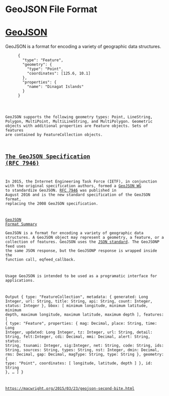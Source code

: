 # GeoJSON File Format

# [GeoJSON](http://geojson.org/)  
GeoJSON is a format for encoding a variety of geographic data structures.  

  <figure class="highlight"><pre><code class="language-javascript" data-lang="javascript"><span class="p">{</span>
  <span class="s2">"type"</span><span class="err">:</span> <span class="s2">"Feature"</span><span class="p">,</span>
  <span class="s2">"geometry"</span><span class="err">:</span> <span class="p">{</span>
    <span class="s2">"type"</span><span class="err">:</span> <span class="s2">"Point"</span><span class="p">,</span>
    <span class="s2">"coordinates"</span><span class="err">:</span> <span class="p">[</span><span class="mf">125.6</span><span class="p">,</span> <span class="mf">10.1</span><span class="p">]</span>
  <span class="p">},</span>
  <span class="s2">"properties"</span><span class="err">:</span> <span class="p">{</span>
    <span class="s2">"name"</span><span class="err">:</span> <span class="s2">"Dinagat Islands"</span>
  <span class="p">}</span>
<span class="p">}</span></pre></figure>  

GeoJSON supports the following geometry types: Point, LineString, Polygon, MultiPoint, MultiLineString, and MultiPolygon. Geometric objects with additional properties are Feature objects. Sets of features are contained by FeatureCollection objects.  

## [The GeoJSON Specification (RFC 7946)](https://tools.ietf.org/html/rfc7946)
In 2015, the Internet Engineering Task Force (IETF), in conjunction with the original specification authors, formed a [GeoJSON WG](https://datatracker.ietf.org/wg/geojson/charter/) to standardize GeoJSON. [RFC 7946](https://tools.ietf.org/html/rfc7946) was published in August 2016 and is the new standard specification of the GeoJSON format, replacing the 2008 GeoJSON specification.  


[GeoJSON Format Summary](https://earthquake.usgs.gov/earthquakes/feed/v1.0/geojson.php)  
GeoJSON is a format for encoding a variety of geographic data structures. A GeoJSON object may represent a geometry, a feature, or a collection of features. GeoJSON uses the [JSON standard](http://www.json.org/). The GeoJSONP feed uses the same JSON response, but the GeoJSONP response is wrapped inside the function call, eqfeed_callback. 


Usage
GeoJSON is intended to be used as a programatic interface for applications.

Output
{
  type: "FeatureCollection",
  metadata: {
    generated: Long Integer,
    url: String,
    title: String,
    api: String,
    count: Integer,
    status: Integer
  },
  bbox: [
    minimum longitude,
    minimum latitude,
    minimum depth,
    maximum longitude,
    maximum latitude,
    maximum depth
  ],
  features: [
    {
      type: "Feature",
      properties: {
        mag: Decimal,
        place: String,
        time: Long Integer,
        updated: Long Integer,
        tz: Integer,
        url: String,
        detail: String,
        felt:Integer,
        cdi: Decimal,
        mmi: Decimal,
        alert: String,
        status: String,
        tsunami: Integer,
        sig:Integer,
        net: String,
        code: String,
        ids: String,
        sources: String,
        types: String,
        nst: Integer,
        dmin: Decimal,
        rms: Decimal,
        gap: Decimal,
        magType: String,
        type: String
      },
      geometry: {
        type: "Point",
        coordinates: [
          longitude,
          latitude,
          depth
        ]
      },
      id: String
    },
    …
  ]
}



https://macwright.org/2015/03/23/geojson-second-bite.html